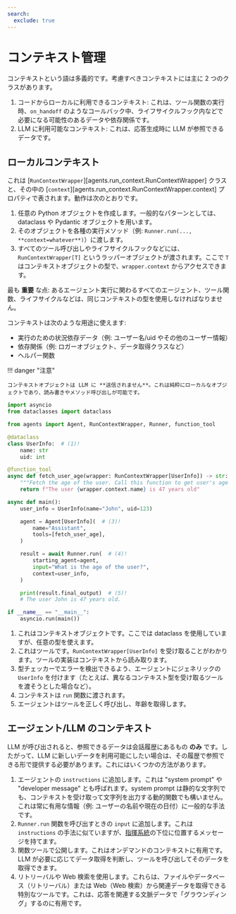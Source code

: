 ```yaml
---
search:
  exclude: true
---
```

# コンテキスト管理

コンテキストという語は多義的です。考慮すべきコンテキストには主に 2 つのクラスがあります。

1. コードからローカルに利用できるコンテキスト: これは、ツール関数の実行時、`on_handoff` のようなコールバック中、ライフサイクルフック内などで必要になる可能性のあるデータや依存関係です。
2. LLM に利用可能なコンテキスト: これは、応答生成時に LLM が参照できるデータです。

## ローカルコンテキスト

これは [`RunContextWrapper`][agents.run_context.RunContextWrapper] クラスと、その中の [`context`][agents.run_context.RunContextWrapper.context] プロパティで表されます。動作は次のとおりです。

1. 任意の Python オブジェクトを作成します。一般的なパターンとしては、dataclass や Pydantic オブジェクトを用います。
2. そのオブジェクトを各種の実行メソッド（例: `Runner.run(..., **context=whatever**)`）に渡します。
3. すべてのツール呼び出しやライフサイクルフックなどには、`RunContextWrapper[T]` というラッパーオブジェクトが渡されます。ここで `T` はコンテキストオブジェクトの型で、`wrapper.context` からアクセスできます。

最も  **重要**  な点: あるエージェント実行に関わるすべてのエージェント、ツール関数、ライフサイクルなどは、同じコンテキストの型を使用しなければなりません。

コンテキストは次のような用途に使えます:

-   実行のための状況依存データ（例: ユーザー名/uid やその他のユーザー情報）
-   依存関係（例: ロガーオブジェクト、データ取得クラスなど）
-   ヘルパー関数

!!! danger "注意"

    コンテキストオブジェクトは LLM に **送信されません**。これは純粋にローカルなオブジェクトであり、読み書きやメソッド呼び出しが可能です。

```python
import asyncio
from dataclasses import dataclass

from agents import Agent, RunContextWrapper, Runner, function_tool

@dataclass
class UserInfo:  # (1)!
    name: str
    uid: int

@function_tool
async def fetch_user_age(wrapper: RunContextWrapper[UserInfo]) -> str:  # (2)!
    """Fetch the age of the user. Call this function to get user's age information."""
    return f"The user {wrapper.context.name} is 47 years old"

async def main():
    user_info = UserInfo(name="John", uid=123)

    agent = Agent[UserInfo](  # (3)!
        name="Assistant",
        tools=[fetch_user_age],
    )

    result = await Runner.run(  # (4)!
        starting_agent=agent,
        input="What is the age of the user?",
        context=user_info,
    )

    print(result.final_output)  # (5)!
    # The user John is 47 years old.

if __name__ == "__main__":
    asyncio.run(main())
```

1. これはコンテキストオブジェクトです。ここでは dataclass を使用していますが、任意の型を使えます。
2. これはツールです。`RunContextWrapper[UserInfo]` を受け取ることがわかります。ツールの実装はコンテキストから読み取ります。
3. 型チェッカーでエラーを検出できるよう、エージェントにジェネリックの `UserInfo` を付けます（たとえば、異なるコンテキスト型を受け取るツールを渡そうとした場合など）。
4. コンテキストは `run` 関数に渡されます。
5. エージェントはツールを正しく呼び出し、年齢を取得します。

## エージェント/LLM のコンテキスト

LLM が呼び出されると、参照できるデータは会話履歴にあるもの  **のみ** です。したがって、LLM に新しいデータを利用可能にしたい場合は、その履歴で参照できる形で提供する必要があります。これにはいくつかの方法があります。

1. エージェントの `instructions` に追加します。これは "system prompt" や "developer message" とも呼ばれます。system prompt は静的な文字列でも、コンテキストを受け取って文字列を出力する動的関数でも構いません。これは常に有用な情報（例: ユーザーの名前や現在の日付）に一般的な手法です。
2. `Runner.run` 関数を呼び出すときの `input` に追加します。これは `instructions` の手法に似ていますが、[指揮系統](https://cdn.openai.com/spec/model-spec-2024-05-08.html#follow-the-chain-of-command)の下位に位置するメッセージを持てます。
3. 関数ツールで公開します。これはオンデマンドのコンテキストに有用です。LLM が必要に応じてデータ取得を判断し、ツールを呼び出してそのデータを取得できます。
4. リトリーバルや Web 検索を使用します。これらは、ファイルやデータベース（リトリーバル）または Web（Web 検索）から関連データを取得できる特別なツールです。これは、応答を関連する文脈データで「グラウンディング」するのに有用です。